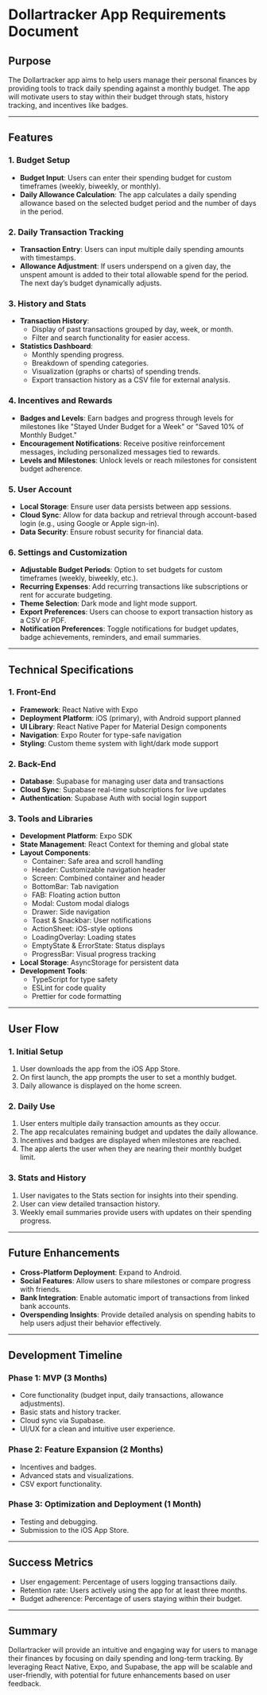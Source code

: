 # Dollartracker App Requirements Document

## Purpose
The Dollartracker app aims to help users manage their personal finances by providing tools to track daily spending against a monthly budget. The app will motivate users to stay within their budget through stats, history tracking, and incentives like badges.

---

## Features

### 1. Budget Setup
- **Budget Input**: Users can enter their spending budget for custom timeframes (weekly, biweekly, or monthly).
- **Daily Allowance Calculation**: The app calculates a daily spending allowance based on the selected budget period and the number of days in the period.

### 2. Daily Transaction Tracking
- **Transaction Entry**: Users can input multiple daily spending amounts with timestamps.
- **Allowance Adjustment**: If users underspend on a given day, the unspent amount is added to their total allowable spend for the period. The next day’s budget dynamically adjusts.

### 3. History and Stats
- **Transaction History**:
  - Display of past transactions grouped by day, week, or month.
  - Filter and search functionality for easier access.
- **Statistics Dashboard**:
  - Monthly spending progress.
  - Breakdown of spending categories.
  - Visualization (graphs or charts) of spending trends.
  - Export transaction history as a CSV file for external analysis.

### 4. Incentives and Rewards
- **Badges and Levels**: Earn badges and progress through levels for milestones like "Stayed Under Budget for a Week" or "Saved 10% of Monthly Budget."
- **Encouragement Notifications**: Receive positive reinforcement messages, including personalized messages tied to rewards.
- **Levels and Milestones**: Unlock levels or reach milestones for consistent budget adherence.

### 5. User Account
- **Local Storage**: Ensure user data persists between app sessions.
- **Cloud Sync**: Allow for data backup and retrieval through account-based login (e.g., using Google or Apple sign-in).
- **Data Security**: Ensure robust security for financial data.

### 6. Settings and Customization
- **Adjustable Budget Periods**: Option to set budgets for custom timeframes (weekly, biweekly, etc.).
- **Recurring Expenses**: Add recurring transactions like subscriptions or rent for accurate budgeting.
- **Theme Selection**: Dark mode and light mode support.
- **Export Preferences**: Users can choose to export transaction history as a CSV or PDF.
- **Notification Preferences**: Toggle notifications for budget updates, badge achievements, reminders, and email summaries.
---

## Technical Specifications

### 1. Front-End
- **Framework**: React Native with Expo
- **Deployment Platform**: iOS (primary), with Android support planned
- **UI Library**: React Native Paper for Material Design components
- **Navigation**: Expo Router for type-safe navigation
- **Styling**: Custom theme system with light/dark mode support

### 2. Back-End
- **Database**: Supabase for managing user data and transactions
- **Cloud Sync**: Supabase real-time subscriptions for live updates
- **Authentication**: Supabase Auth with social login support

### 3. Tools and Libraries
- **Development Platform**: Expo SDK
- **State Management**: React Context for theming and global state
- **Layout Components**:
  - Container: Safe area and scroll handling
  - Header: Customizable navigation header
  - Screen: Combined container and header
  - BottomBar: Tab navigation
  - FAB: Floating action button
  - Modal: Custom modal dialogs
  - Drawer: Side navigation
  - Toast & Snackbar: User notifications
  - ActionSheet: iOS-style options
  - LoadingOverlay: Loading states
  - EmptyState & ErrorState: Status displays
  - ProgressBar: Visual progress tracking
- **Local Storage**: AsyncStorage for persistent data
- **Development Tools**: 
  - TypeScript for type safety
  - ESLint for code quality
  - Prettier for code formatting

---

## User Flow

### 1. Initial Setup
1. User downloads the app from the iOS App Store.
2. On first launch, the app prompts the user to set a monthly budget.
3. Daily allowance is displayed on the home screen.

### 2. Daily Use
1. User enters multiple daily transaction amounts as they occur.
2. The app recalculates remaining budget and updates the daily allowance.
3. Incentives and badges are displayed when milestones are reached.
4. The app alerts the user when they are nearing their monthly budget limit.

### 3. Stats and History
1. User navigates to the Stats section for insights into their spending.
2. User can view detailed transaction history.
3. Weekly email summaries provide users with updates on their spending progress.

---

## Future Enhancements
- **Cross-Platform Deployment**: Expand to Android.
- **Social Features**: Allow users to share milestones or compare progress with friends.
- **Bank Integration**: Enable automatic import of transactions from linked bank accounts.
- **Overspending Insights**: Provide detailed analysis on spending habits to help users adjust their behavior effectively.

---

## Development Timeline

### Phase 1: MVP (3 Months)
- Core functionality (budget input, daily transactions, allowance adjustments).
- Basic stats and history tracker.
- Cloud sync via Supabase.
- UI/UX for a clean and intuitive user experience.

### Phase 2: Feature Expansion (2 Months)
- Incentives and badges.
- Advanced stats and visualizations.
- CSV export functionality.

### Phase 3: Optimization and Deployment (1 Month)
- Testing and debugging.
- Submission to the iOS App Store.

---

## Success Metrics
- User engagement: Percentage of users logging transactions daily.
- Retention rate: Users actively using the app for at least three months.
- Budget adherence: Percentage of users staying within their budget.

---

## Summary
Dollartracker will provide an intuitive and engaging way for users to manage their finances by focusing on daily spending and long-term tracking. By leveraging React Native, Expo, and Supabase, the app will be scalable and user-friendly, with potential for future enhancements based on user feedback.
